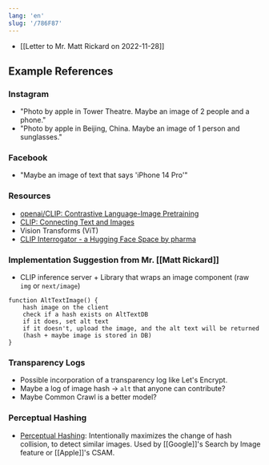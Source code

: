 ```yaml
---
lang: 'en'
slug: '/786F87'
---
```


- [[Letter to Mr. Matt Rickard on 2022-11-28]]

## Example References

### Instagram

- "Photo by apple in Tower Theatre. Maybe an image of 2 people and a phone."
- "Photo by apple in Beijing, China. Maybe an image of 1 person and sunglasses."

### Facebook

- "Maybe an image of text that says 'iPhone 14 Pro'"

### Resources

- [openai/CLIP: Contrastive Language-Image Pretraining](https://github.com/openai/CLIP)
- [CLIP: Connecting Text and Images](https://openai.com/blog/clip/)
- Vision Transforms (ViT)
- [CLIP Interrogator - a Hugging Face Space by pharma](https://huggingface.co/spaces/pharma/CLIP-Interrogator)

### Implementation Suggestion from Mr. [[Matt Rickard]]

- CLIP inference server + Library that wraps an image component (raw `img` or `next/image`)

```
function AltTextImage() {
    hash image on the client
    check if a hash exists on AltTextDB
    if it does, set alt text
    if it doesn't, upload the image, and the alt text will be returned
    (hash + maybe image is stored in DB)
}
```

### Transparency Logs

- Possible incorporation of a transparency log like Let's Encrypt.
- Maybe a log of image hash → `alt` that anyone can contribute?
- Maybe Common Crawl is a better model?

### Perceptual Hashing

- [Perceptual Hashing](https://matt-rickard.com/perceptual-hashing): Intentionally maximizes the change of hash collision, to detect similar images. Used by [[Google]]'s Search by Image feature or [[Apple]]'s CSAM.
